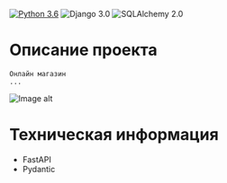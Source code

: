 [![Python 3.6](https://img.shields.io/badge/python-3.11-green.svg)](https://www.python.org/downloads/release/python-360/)
![Django 3.0](https://img.shields.io/badge/FastAPI-0.109.0-green.svg)
![SQLAlchemy 2.0](https://img.shields.io/badge/SQLAlchemy-2.0.25-green.svg)


# Описание проекта


    Онлайн магазин
    ...

![Image alt](https://github.com/TetherOne/online_store/raw/master/github-pages/img.png)



# Техническая информация

  - FastAPI
  - Pydantic
